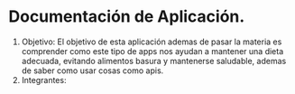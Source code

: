 # Documentación de Aplicación.

1. Objetivo:
El objetivo de esta aplicación ademas de pasar la materia es comprender como este tipo de apps nos ayudan a mantener una dieta adecuada, evitando alimentos basura y mantenerse saludable, ademas de saber como usar cosas como apis.
3. Integrantes:
